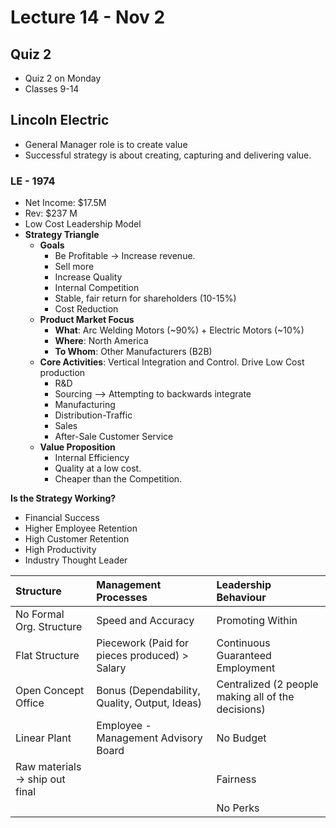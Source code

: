 # Lecture 14 - Nov 2

## Quiz 2
* Quiz 2 on Monday
* Classes 9-14

## Lincoln Electric
* General Manager role is to create value
* Successful strategy is about creating, capturing and delivering value.

### LE - 1974
* Net Income: $17.5M
* Rev: $237 M
* Low Cost Leadership Model
* **Strategy Triangle**
  * **Goals**
    * Be Profitable -> Increase revenue.
    * Sell more
    * Increase Quality
    * Internal Competition
    * Stable, fair return for shareholders (10-15%)
    * Cost Reduction
  * **Product Market Focus**
    * **What**: Arc Welding Motors (~90%) + Electric Motors (~10%)
    * **Where**: North America
    * **To Whom**: Other Manufacturers (B2B)
  * **Core Activities**: Vertical Integration and Control. Drive Low Cost production
    * R&D
    * Sourcing --> Attempting to backwards integrate
    * Manufacturing
    * Distribution-Traffic
    * Sales
    * After-Sale Customer Service
  * **Value Proposition**
    * Internal Efficiency
    * Quality at a low cost.
    * Cheaper than the Competition.

**Is the Strategy Working?**
  * Financial Success
  * Higher Employee Retention
  * High Customer Retention
  * High Productivity
  * Industry Thought Leader

| Structure                | Management Processes | Leadership Behaviour |
| :----------------------- | :------------------- | :------------------- |
| No Formal Org. Structure | Speed and Accuracy   | Promoting Within |
| Flat Structure           | Piecework (Paid for pieces produced) > Salary | Continuous Guaranteed Employment |
| Open Concept Office | Bonus (Dependability, Quality, Output, Ideas) | Centralized (2 people making all of the decisions) |
| Linear Plant | Employee - Management Advisory Board | No Budget |
| Raw materials -> ship out final | | Fairness |
| | | No Perks |
